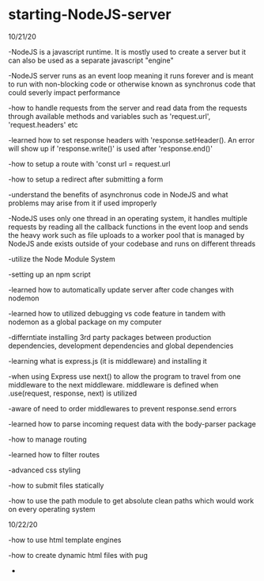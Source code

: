 # starting-NodeJS-server

10/21/20

-NodeJS is a javascript runtime. It is mostly used to create a server but it can also be used as a separate javascript "engine"

-NodeJS server runs as an event loop meaning it runs forever and is meant to run with non-blocking code or otherwise known as synchronus code that could severly impact performance

-how to handle requests from the server and read data from the requests through available methods and variables such as 'request.url', 'request.headers' etc

-learned how to set response headers with 'response.setHeader(). An error will show up if 'response.write()' is used after 'response.end()'

-how to setup a route with 'const url = request.url

-how to setup a redirect after submitting a form

-understand the benefits of asynchronus code in NodeJS and what problems may arise from it if used improperly

-NodeJS uses only one thread in an operating system, it handles multiple requests by reading all the callback functions in the event loop and sends the heavy work such as file uploads to a worker pool that is managed by NodeJS ande exists outside of your codebase and runs on different threads 

-utilize the Node Module System

-setting up an npm script

-learned how to automatically update server after code changes with nodemon 

-learned how to utilized debugging vs code feature in tandem with nodemon as a global package on my computer

-differntiate installing 3rd party packages between production dependencies, development dependencies and global dependencies 

-learning what is express.js (it is middleware) and installing it

-when using Express use next() to allow the program to travel from one middleware to the next middleware. middleware is defined when .use(request, response, next) is utilized 

-aware of need to order middlewares to prevent response.send errors 

-learned how to parse incoming request data with the body-parser package

-how to manage routing 

-learned how to filter routes

-advanced css styling

-how to submit files statically

-how to use the path module to get absolute clean paths which would work on every operating system

10/22/20

-how to use html template engines

-how to create dynamic html files with pug

-